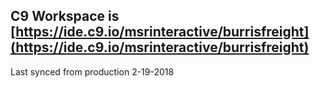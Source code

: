## C9 Workspace is [https://ide.c9.io/msrinteractive/burrisfreight](https://ide.c9.io/msrinteractive/burrisfreight) 

Last synced from production 2-19-2018